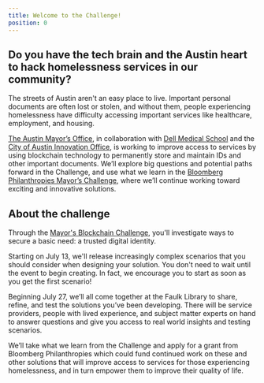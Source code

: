 ```yaml
---
title: Welcome to the Challenge!
position: 0
---
```


## Do you have the tech brain and the Austin heart to hack homelessness services in our community?

The streets of Austin aren't an easy place to live. Important personal documents are often lost or stolen, and without them, people experiencing homelessness have difficulty accessing important services like healthcare, employment, and housing. 

[The Austin Mayor’s Office](http://mayoradler.wpengine.com/), in collaboration with [Dell Medical School](https://dellmed.utexas.edu/) and the [City of Austin Innovation Office](https://cityofaustin.github.io/innovation/), is working to improve access to services by using blockchain technology to permanently store and maintain IDs and other important documents. We’ll explore big questions and potential paths forward in the Challenge, and use what we learn in the [Bloomberg Philanthropies Mayor’s Challenge](https://mayorschallenge.bloomberg.org/), where we’ll continue working toward exciting and innovative solutions.

## About the challenge

Through the [Mayor's Blockchain Challenge](https://www.eventbrite.com/e/the-mayors-blockchain-challenge-tickets-48004157728), you'll investigate ways to secure a basic need: a trusted digital identity.

Starting on July 13, we'll release increasingly complex scenarios that you should consider when designing your solution. You don't need to wait until the event to begin creating. In fact, we encourage you to start as soon as you get the first scenario!

Beginning July 27, we’ll all come together at the Faulk Library to share, refine, and test the solutions you’ve been developing. There will be service providers, people with lived experience, and subject matter experts on hand to answer questions and give you access to real world insights and testing scenarios.

We’ll take what we learn from the Challenge and apply for a grant from Bloomberg Philanthropies which could fund continued work on these and other solutions that will improve access to services for those experiencing homelessness, and in turn empower them to improve their quality of life.
